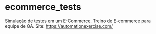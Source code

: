 # ecommerce_tests
Simulação de testes em um E-Commerce.
Treino de E-commerce para equipe de QA.
Site: https://automationexercise.com/